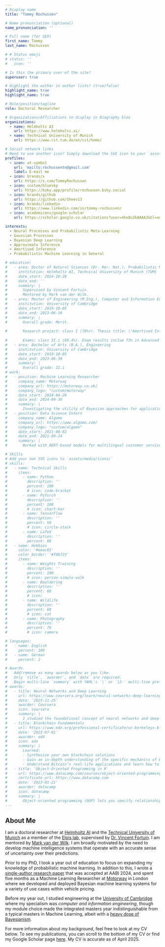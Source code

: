 ```yaml
---
# Display name
title: "Tommy Rochussen"

# Name pronunciation (optional)
name_pronunciation: ''

# Full name (for SEO)
first_name: Tommy
last_name: Rochussen

# # Status emoji
# status: ''
#   icon: ''

# Is this the primary user of the site?
superuser: true

# Highlight the author in author lists? (true/false)
highlight_name: true
highlight_name: true

# Role/position/tagline
role: Doctoral Researcher

# Organizations/Affiliations to display in Biography blox
organizations:
  - name: Helmholtz AI
    url: https://www.helmholtz.ai/
  - name: Technical University of Munich
    url: https://www.cit.tum.de/en/cit/home/

# Social network links
# Need to use another icon? Simply download the SVG icon to your `assets/media/icons/` folder.
profiles:
  - icon: at-symbol
    url: 'mailto:rochussentn@gmail.com'
    label: E-mail me
  - icon: brands/x
    url: https://x.com/TommyRochussen
  - icon: custom/bluesky
    url: https://bsky.app/profile/rochussen.bsky.social
  - icon: brands/github
    url: https://github.com/Sheev13
  - icon: brands/linkedin
    url: https://www.linkedin.com/in/tommy-rochussen/
  - icon: academicons/google-scholar
    url: https://scholar.google.co.uk/citations?user=4keQu3kAAAAJ&hl=en&oi=ao

interests:
  - Neural Processes and Probabilistic Meta-Learning
  - Gaussian Processes
  - Bayesian Deep Learning
  - Approximate Inference
  - Amortised Inference
  - Probabilistic Machine Learning in General

# education:
#   - area: Doctor of Natural Sciences (Dr. Rer. Nat.), Probabilistic Machine Learning
#     institution: Helmholtz AI, Technical University of Munich (TUM)
#     date_start: 2024-10-28
#     date_end: ''
#     summary: |
#       Supervised by Vincent Fortuin.
#       Mentored by Mark van der Wilk.
#   - area: Master of Engineering (M.Eng.), Computer and Information Engineering
#     institution: University of Cambridge
#     date_start: 2019-10-05
#     date_end: 2023-06-30
#     summary: |
#       Overall grade: Merit.
      
#       Research project: class I (70%+). Thesis title: \"Amortised Inference in Bayesian Neural Networks\". Supervised by Matt Ashman and Adrian Weller. This project resulted in a workshop paper that was accepted at AABI 2023.
      
#       Exams: class II.i (69.4%). Exam results inclue 73% in Advanced Information Theory and Coding, 72% in Probabilistic Machine Learning, 90% in Computational Statistics and Machine Learning.
#   - area: Bachelor of Arts (B.A.), Engineering
#     institution: University of Cambridge
#     date_start: 2019-10-05
#     date_end: 2023-06-30
#     summary: |
#       Overall grade: II.i
# work:
#   - position: Machine Learning Researcher
#     company_name: Motorway
#     company_url: https://motorway.co.uk/
#     company_logo: "custom/motorway"
#     date_start: 2024-04-29
#     date_end: 2024-09-30
#     summary: |
#       Investigating the utility of Bayesian approaches for applications in vehicle pricing.
#   - position: Data Science Intern
#     company_name: Algomo
#     company_url: https://www.algomo.com/
#     company_logo: "custom/algomo"
#     date_start: 2021-08-02
#     date_end: 2021-09-24
#     summary: |
#       Worked with BERT-based models for multilingual customer service chatbots.

# Skills
# Add your own SVG icons to `assets/media/icons/`
# skills:
#   - name: Technical Skills
#     items:
#       - name: Python
#         description: ''
#         percent: 100
#         # icon: code-bracket
#       - name: PyTorch
#         description: ''
#         percent: 100
#         # icon: chart-bar
#       - name: TensorFlow
#         description: ''
#         percent: 50
#         # icon: circle-stack
#       - name: LaTeX
#         description: ''
#         percent: 80
#   - name: Hobbies
#     color: '#eeac02'
#     color_border: '#f0bf23'
#     items:
#       - name: Weights Training
#         description: ''
#         percent: 100
#         # icon: person-simple-walk
#       - name: Bouldering
#         description: ''
#         percent: 60
#         # icon: 
#       - name: Wildlife
#         description: ''
#         percent: 60
#         # icon: cat
#       - name: Photography
#         description: ''
#         percent: 70
#         # icon: camera

# languages:
#   - name: English
#     percent: 100
#   - name: German
#     percent: 2

# Awards.
#   Add/remove as many awards below as you like.
#   Only `title`, `awarder`, and `date` are required.
#   Begin multi-line `summary` with YAML's `|` or `|2-` multi-line prefix and indent 2 spaces below.
# awards:
#   - title: Neural Networks and Deep Learning
#     url: https://www.coursera.org/learn/neural-networks-deep-learning
#     date: '2023-11-25'
#     awarder: Coursera
#     icon: coursera
#     summary: |
#       I studied the foundational concept of neural networks and deep learning. By the end, I was familiar with the significant technological trends driving the rise of deep learning; build, train, and apply fully connected deep neural networks; implement efficient (vectorized) neural networks; identify key parameters in a neural network’s architecture; and apply deep learning to your own applications.
#   - title: Blockchain Fundamentals
#     url: https://www.edx.org/professional-certificate/uc-berkeleyx-blockchain-fundamentals
#     date: '2023-07-01'
#     awarder: edX
#     icon: edx
#     summary: |
#       Learned:
#       - Synthesize your own blockchain solutions
#       - Gain an in-depth understanding of the specific mechanics of Bitcoin
#       - Understand Bitcoin’s real-life applications and learn how to attack and destroy Bitcoin, Ethereum, smart contracts and Dapps, and alternatives to Bitcoin’s Proof-of-Work consensus algorithm
#   - title: 'Object-Oriented Programming in R'
#     url: https://www.datacamp.com/courses/object-oriented-programming-with-s3-and-r6-in-r
#     certificate_url: https://www.datacamp.com
#     date: '2023-01-21'
#     awarder: datacamp
#     icon: datacamp
#     summary: |
#       Object-oriented programming (OOP) lets you specify relationships between functions and the objects that they can act on, helping you manage complexity in your code. This is an intermediate level course, providing an introduction to OOP, using the S3 and R6 systems. S3 is a great day-to-day R programming tool that simplifies some of the functions that you write. R6 is especially useful for industry-specific analyses, working with web APIs, and building GUIs.
---
```


## About Me

I am a doctoral researcher at [Helmholtz AI](https://www.helmholtz.ai/) and the [Technical University of Munich](https://www.tum.de/en/) as a member of the [Elpis lab](https://fortuinlab.github.io/), supervised by [Dr. Vincent Fortuin](https://fortuin.github.io/). I am mentored by [Mark van der Wilk](https://mvdw.uk/). I am broadly motivated by the need to develop machine intelligence systems that operate with an accurate sense of uncertainty over their predictions.

Prior to my PhD, I took a year out of education to focus on expanding my knowledge of probabilistic machine learning. In addition to this, I wrote a [single-author research paper](https://arxiv.org/abs/2405.17666) that was accepted at AABI 2024, and spent five months as a Machine Learning Researcher at [Motorway](https://motorway.co.uk/) in London where we developed and deployed Bayesian machine learning systems for a variety of use cases within vehicle pricing.

Before my year out, I studied engineering at the [University of Cambridge](https://www.cam.ac.uk/) where my specialism was *computer and information engineering*, though my module choice made the integrated masters year indistinguishable from a typical masters in Machine Learning, albeit with a [heavy dose of Bayesianism](https://mlg.eng.cam.ac.uk/blog/2021/03/31/what-keeps-a-bayesian-awake-at-night-part-1.html).

For more information about my background, feel free to look at my CV below. To see my publications, you can scroll to the bottom of my CV or find my Google Scholar page [here](https://scholar.google.com/citations?user=4keQu3kAAAAJ&hl). My CV is accurate as of April 2025.